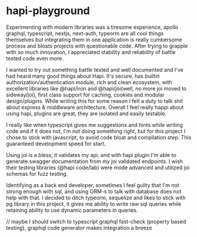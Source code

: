 # hapi-playground

Experimenting with modern libraries was a tiresome experience, apollo graphql, typescript, nextjs, next-auth, typeorm are all cool things themselves but integrating them in one application is really cumbersome process and bloats projects with questionable code. After trying to grapple with so much innovation, I appreciated stability and reliability of battle tested code even more.

I wanted to try out something battle tested and well documented and I've had heard many good things about Hapi. It's secure, has builtin authorization/authentication module, rich and clean ecosystem, with excellent libraries like @hapi/iron and @hapi/joi(well, no more joi moved to sideway/joi), first class support for caching, cookies and modular design/plugins. While writing this for some reason I felt a duty to talk shit about express & middleware architecture. Overall I feel really happi about using hapi, plugins are great, they are isolated and easily testable. 

I really like when typescript gives me suggestions and hints while writing code and if it does not, I'm not doing something right, but for this project I chose to stick with javascript, to avoid code bloat and compilation step. This guaranteed development speed for start.

Using joi is a bless, it validates my api, and with hapi plugin I'm able to generate swagger documentation from my joi validated endpoints. I wish their testing libraries (@hapi code/lab) were mode advanced and utilized joi schemas for fuzz testing.

Identifying as a back end developer, sometimes I feel guilty that I'm not strong enough with sql, and using ORM-s to talk with database does not help with that. I decided to ditch typeorm, sequelize and likes to stick with pg library in this project, it gives me ability to write raw sql queries while retaining ability to use dynamic parameters in queries.

// maybe I should switch to typescript graphql fast-check (property based testing), graphql code generator makes integration a breeze
